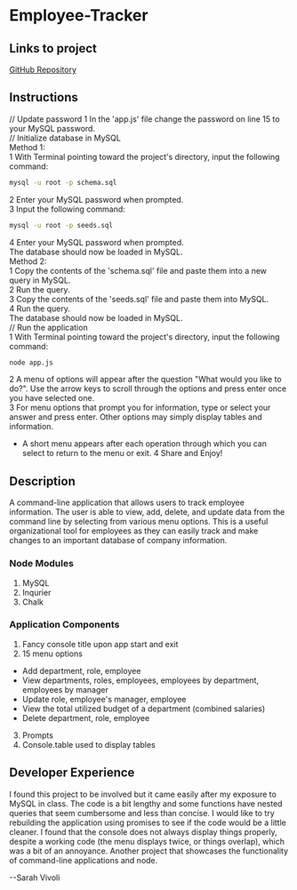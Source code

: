 # Employee-Tracker

## Links to project

[GitHub Repository](https://github.com/svivoli/Employee-Tracker)

## Instructions

// Update password
1 In the 'app.js' file change the password on line 15 to your MySQL password.  
// Initialize database in MySQL  
Method 1:  
1 With Terminal pointing toward the project's directory, input the following command:  
```sh
mysql -u root -p schema.sql
```
2 Enter your MySQL password when prompted.  
3 Input the following command:  
```sh
mysql -u root -p seeds.sql
```
4 Enter your MySQL password when prompted.    
The database should now be loaded in MySQL.   
Method 2:  
1 Copy the contents of the 'schema.sql' file and paste them into a new query in MySQL.  
2 Run the query.  
3 Copy the contents of the 'seeds.sql' file and paste them into MySQL.  
4 Run the query.  
The database should now be loaded in MySQL.  
// Run the application  
1 With Terminal pointing toward the project's directory, input the following command:  
```sh
node app.js
```
2 A menu of options will appear after the question "What would you like to do?". Use the arrow keys to scroll through the options and press enter once you have selected one.  
3 For menu options that prompt you for information, type or select your answer and press enter. Other options may simply display tables and information.  
* A short menu appears after each operation through which you can select to return to the menu or exit.
4 Share and Enjoy!  

## Description

A command-line application that allows users to track employee information. The user is able to view, add, delete, and update data from the command line by selecting from various menu options. This is a useful organizational tool for employees as they can easily track and make changes to an important database of company information.

### Node Modules

1. MySQL
2. Inqurier
3. Chalk

### Application Components

1. Fancy console title upon app start and exit
2. 15 menu options
- Add department, role, employee
- View departments, roles, employees, employees by department, employees by manager
- Update role, employee's manager, employee
- View the total utilized budget of a department (combined salaries)
- Delete department, role, employee
3. Prompts
4. Console.table used to display tables

## Developer Experience

I found this project to be involved but it came easily after my exposure to MySQL in class. The code is a bit lengthy and some functions have nested queries that seem cumbersome and less than concise. I would like to try rebuilding the application using promises to see if the code would be a little cleaner. I found that the console does not always display things properly, despite a working code (the menu displays twice, or things overlap), which was a bit of an annoyance. Another project that showcases the functionality of command-line applications and node.

--Sarah Vivoli
